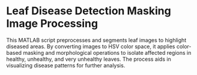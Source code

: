 # Leaf Disease Detection Masking Image Processing
 This MATLAB script preprocesses and segments leaf images to highlight diseased areas. By converting images to HSV color space, it applies color-based masking and morphological operations to isolate affected regions in healthy, unhealthy, and very unhealthy leaves. The process aids in visualizing disease patterns for further analysis.
